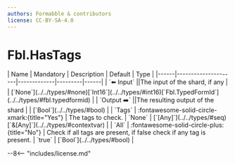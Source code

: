 ```yaml
---
authors: Formabble & contributors
license: CC-BY-SA-4.0
---
```



# Fbl.HasTags

<div class="sh-parameters" markdown="1">
| Name | Mandatory | Description | Default | Type |
|------|---------------------|-------------|---------|------|
| `⬅️ Input` ||The input of the shard, if any | | [`None`](../../types/#none)[`Int16`](../../types/#int16)[`Fbl.TypedFormId`](../../types/#fbl.typedformid) |
| `Output ➡️` ||The resulting output of the shard | | [`Bool`](../../types/#bool) |
| `Tags` | :fontawesome-solid-circle-xmark:{title="Yes"}  | The tags to check. | `None` | [`[Any]`](../../types/#seq)[`&[Any]`](../../types/#contextvar) |
| `All` | :fontawesome-solid-circle-plus:{title="No"}  | Check if all tags are present, if false check if any tag is present. | `true` | [`Bool`](../../types/#bool) |

</div>



--8<-- "includes/license.md"

